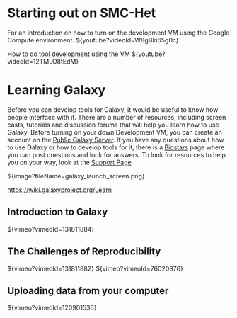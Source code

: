 
Starting out on SMC-Het
=======================
For an introduction on how to turn on the development VM using the Google Compute environment.
${youtube?videoId=W8gBki65g0c}

How to do tool development using the VM
${youtube?videoId=12TMLO8tEdM}

Learning Galaxy
===============

Before you can develop tools for Galaxy, it would be useful to know how people interface with it. There are a number of resources, including screen casts, tutorials and discussion forums that will help you learn how to use Galaxy. Before turning on your down Development VM, you can create an account on the [Public Galaxy Server](https://usegalaxy.org/). If you have any questions about how to use Galaxy or how to develop tools for it, there is a [Biostars](https://biostar.usegalaxy.org/) page where you can post questions and look for answers. To look for resources to help you on your way, look at the [Support Page](https://wiki.galaxyproject.org/Support)

${image?fileName=galaxy_launch_screen.png}

https://wiki.galaxyproject.org/Learn

Introduction to Galaxy
----------------------
${vimeo?vimeoId=131811884}

The Challenges of Reproducibility
---------------------------------
${vimeo?vimeoId=131811882}
${vimeo?vimeoId=76020876}


Uploading data from your computer
---------------------------------
${vimeo?vimeoId=120901536}
